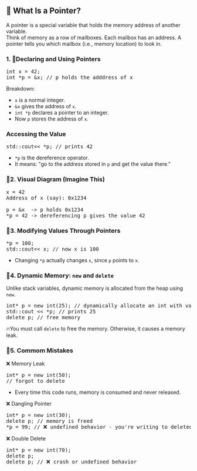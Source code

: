 ## 🧠 What Is a Pointer?
A pointer is a special variable that holds the memory address of another variable.<br>
Think of memory as a row of mailboxes. Each mailbox has an address. A pointer tells you which mailbox (i.e., memory location) to look in.

### 1. 🔸Declaring and Using Pointers
<pre>
int x = 42;
int *p = &x; // p holds the adddress of x
</pre>
Breakdown:
- `x` is a normal integer.
- `&x` gives the address of `x`.
- `int *p` declares a pointer to an integer.
- Now `p` stores the address of `x`. 

### Accessing the Value
<pre>
std::cout<< *p; // prints 42
</pre>
- `*p` is the dereference operator.
- It means: "go to the address stored in `p` and get the value there."

### 🔸2. Visual Diagram (Imagine This)
<pre>
x = 42
Address of x (say): 0x1234

p = &x  -> p holds 0x1234
*p = 42 -> dereferencing p gives the value 42
</pre>

### 🔸3. Modifying Values Through Pointers
<pre>
*p = 100;
std::cout<< x; // now x is 100
</pre>
- Changing `*p` actually changes `x`, since `p` points to `x`.

### 🔸4. Dynamic Memory: `new` and `delete`
Unlike stack variables, dynamic memory is allocated from the heap using `new`.
<pre>
int* p = new int(25); // dynamically allocate an int with value 25
std::cout << *p; // prints 25
delete p; // free memory
</pre>
🔥You must call `delete` to free the memory. Otherwise, it causes a memory leak.

### 🔸5. Commom Mistakes
❌ Memory Leak
<pre>
int* p = new int(50);
// forgot to delete
</pre>
- Every time this code runs, memory is consumed and never released.<br>

❌ Dangling Pointer
<pre>
int* p = new int(30);
delete p; // memory is freed
*p = 99; // ❌ undefined behavior - you're writing to deleted memory!
</pre>
❌ Double Delete
<pre>
int* p = new int(70);
delete p;
delete p; // ❌ crash or undefined behavior
</pre>